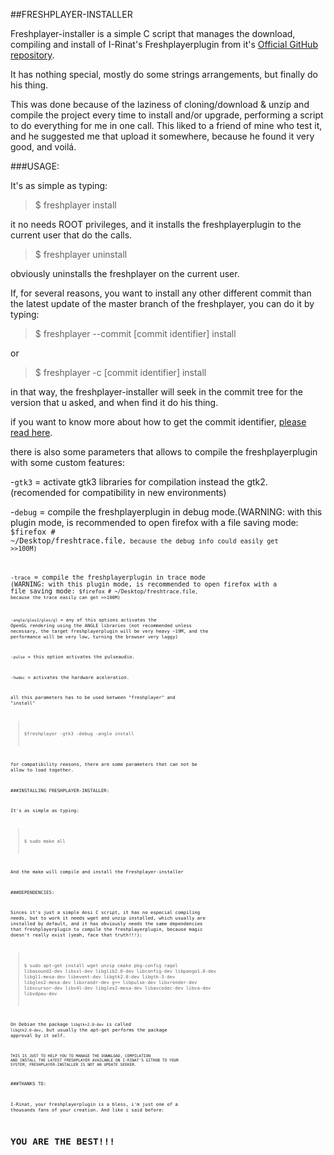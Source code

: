 ##FRESHPLAYER-INSTALLER


Freshplayer-installer is a simple C script that manages the download, compiling and install of I-Rinat's Freshplayerplugin from it's [Official GitHub repository](https://github.com/i-rinat/freshplayerplugin).

It has nothing special, mostly do some strings arrangements, but finally do his thing.

This was done because of the laziness of cloning/download & unzip and compile the project every time to install and/or upgrade, performing a script to do everything for me in one call. This liked to a friend of mine who test it, and he suggested me that upload it somewhere, because he found it very good, and voilá.


###USAGE:

It's as simple as typing:

>$ freshplayer install

it no needs ROOT privileges, and it installs the freshplayerplugin to the current user that do the calls.

>$ freshplayer uninstall

obviously uninstalls the freshplayer on the current user.

If, for several reasons, you want to install any other different commit than the latest update of the master branch of the freshplayer, you can do it by typing:

>$ freshplayer --commit [commit identifier] install

or 

>$ freshplayer -c [commit identifier] install

in that way, the freshplayer-installer will seek in the commit tree for the version that u asked, and when find it do his thing.

if you want to know more about how to get the commit identifier, [please read here](https://github.com/MALLER-LAGOON/Freshplayer-installer/blob/master/doc/commit.md).

there is also some parameters that allows to compile the freshplayerplugin with some custom features:

-<code>gtk3</code> = activate gtk3 libraries for compilation instead the gtk2. (recomended for compatibility in new environments)

-<code>debug</code> = compile the freshplayerplugin in debug mode.(WARNING: with this plugin mode, is recommended to open firefox with a file saving mode: <code>$firefox &#35; ~/Desktop/freshtrace.file<code>, because the debug info could easily get >>100M)

-<code>trace</code> = compile the freshplayerplugin in trace mode (WARNING: with this plugin mode, is recommended to open firefox with a file saving mode: <code>$firefox &#35; ~/Desktop/freshtrace.file<code>, because the trace easily can get >>100M)

-<code>angle/gles2/gles/gl</code> = any of this options activates the OpenGL rendering using the ANGLE libraries (not recommended unless necessary, the target freshplayerplugin will be very heavy ~19M, and the performance will be very low, turning the browser very laggy)

-<code>pulse</code> = this option activates the pulseaudio.

-<code>hwdec</code> = activates the hardware aceleration.

all this parameters has to be used between "freshplayer" and "install"

>$freshplayer -gtk3 -debug -angle install

for compatibility reasons, there are some parameters that can not be allow to load together.

###INSTALLING FRESHPLAYER-INSTALLER:


It's as simple as typing:

>$ sudo make all

And the make will compile and install the Freshplayer-installer

###DEPENDENCIES:

Sinces it's just a simple Ansi C script, it has no especial compiling needs, but to work it needs wget and unzip installed, which usually are installed by default, and it has obviously needs the same dependencies that freshplayerplugin to compile the freshplayerplugin, because magic doesn't really exist (yeah, face that truth!!!):

> $ sudo apt-get install wget unzip cmake pkg-config ragel libasound2-dev libssl-dev libglib2.0-dev libconfig-dev libpango1.0-dev libgl1-mesa-dev libevent-dev libgtk2.0-dev libgtk-3-dev libgles2-mesa-dev libxrandr-dev g++ libpulse-dev libxrender-dev libxcursor-dev libv4l-dev libgles2-mesa-dev libavcodec-dev libva-dev libvdpau-dev 

On Debian the package <code>libgtk+2.0-dev</code> is called <code>libgtk2.0-dev</code>, but usually the apt-get performs the package approval by it self.

<code>THIS IS JUST TO HELP YOU TO MANAGE THE DOWNLOAD, COMPILATION AND INSTALL THE LATEST FRESHPLAYER AVAILABLE ON I-RINAT'S GITHUB TO YOUR SYSTEM, FRESHPLAYER-INSTALLER IS NOT AN UPDATE SEEKER.</code>

###THANKS TO:

I-Rinat, your freshplayerplugin is a bless, i'm just one of a thousands fans of your creation. And like i said before: 
# YOU ARE THE BEST!!!
